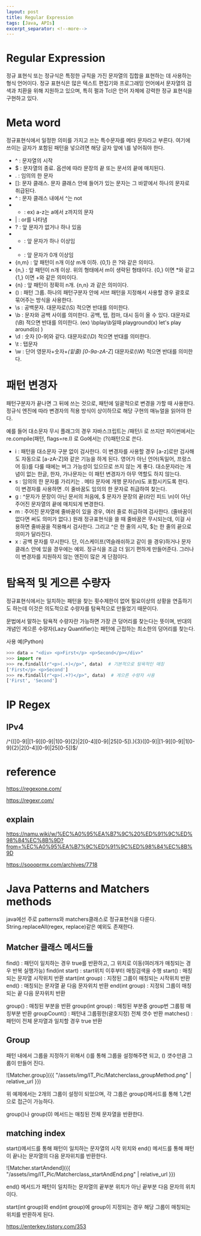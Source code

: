 ```yaml
---
layout: post
title: Regular Expression
tags: [Java, APIs]
excerpt_separator: <!--more-->
---
```


# Regular Expression

정규 표현식 또는 정규식은 특정한 규칙을 가진 문자열의 집합을 표현하는 데 사용하는 형식 언어이다. 정규 표현식은 많은 텍스트 편집기와 프로그래밍 언어에서 문자열의 검색과 치환을 위해 지원하고 있으며, 특히 펄과 Tcl은 언어 자체에 강력한 정규 표현식을 구현하고 있다.

<!--more-->

# Meta word

정규표현식에서 일정한 의미를 가지고 쓰는 특수문자를 메타 문자라고 부른다. 여기에 쓰이는 글자가 포함된 패턴을 넣으려면 해당 글자 앞에 \를 넣어줘야 한다.

- ^ : 문자열의 시작
- $ : 문자열의 종료. 옵션에 따라 문장의 끝 또는 문서의 끝에 매치된다.
- . : 임의의 한 문자
- []: 문자 클래스. 문자 클래스 안에 들어가 있는 문자는 그 바깥에서 하나의 문자로 취급된다.
- ^ : 문자 클래스 내에서 ^는 not
- - : ex) a-z는 a에서 z까지의 문자
- | : or를 나타냄
- ? : 앞 문자가 없거나 하나 있음
- + : 앞 문자가 하나 이상임
- * : 앞 문자가 0개 이상임
- {n,m} : 앞 패턴이 n개 이상 m개 이하. {0,1} 은 ?와 같은 의미다.
- {n,} : 앞 패턴이 n개 이상. 위의 형태에서 m이 생략된 형태이다. {0,} 이면 *와 같고 {1,} 이면 +와 같은 의미이다.
- {n} : 앞 패턴이 정확히 n개. {n,n} 과 같은 의미이다.
- () : 패턴 그룹. 하나의 패턴구분자 안에 서브 패턴을 지정해서 사용할 경우 괄호로 묶어주는 방식을 사용한다.
- \s : 공백문자. 대문자로(\S) 적으면 반대를 의미한다.
- \b : 문자와 공백 사이를 의미한다. 공백, 탭, 컴마, 대시 등이 올 수 있다. 대문자로(\B) 적으면 반대를 의미한다. (ex) \bplay\b일때 playground(x) let's play around(o) )
- \d : 숫자 [0-9]와 같다. 대문자로(\D) 적으면 반대를 의미한다.
- \t : 탭문자
- \w : 단어 영문자+숫자+_(밑줄) [0-9a-zA-Z_] 대문자로(\W) 적으면 반대를 의미한다.

# 패턴 변경자

패턴구분자가 끝나면 그 뒤에 쓰는 것으로, 패턴에 일괄적으로 변경을 가할 때 사용한다. 정규식 엔진에 따라 변경자의 적용 방식이 상이하므로 해당 구현의 매뉴얼을 읽어야 한다. 

예를 들어 대소문자 무시 플래그의 경우 자바스크립트는 /패턴/i 로 쓰지만 파이썬에서는 re.compile(패턴, flags=re.I) 로 Go에서는 (?i)패턴으로 쓴다.

- i : 패턴을 대소문자 구분 없이 검사한다. 이 변경자를 사용할 경우 [a-z]로만 검사해도 자동으로 [a-zA-Z]와 같은 기능을 하게 된다. 영어가 아닌 언어(독일어, 프랑스어 등)를 다룰 때에는 버그 가능성이 있으므로 쓰지 않는 게 좋다. 대소문자라는 개념이 없는 한글, 한자, 가나문자는 이 패턴 변경자가 아무 역할도 하지 않는다.
- s : 임의의 한 문자를 가리키는 . 메타 문자에 개행 문자(\n)도 포함시키도록 한다. 이 변경자를 사용하면 .이 줄바꿈도 임의의 한 문자로 취급하여 찾는다.
- g : ^문자가 문장이 아닌 문서의 처음에, $ 문자가 문장의 끝(라인 피드 \n)이 아닌 주어진 문자열의 끝에 매치되게 변경한다.
- m : 주어진 문자열에 줄바꿈이 있을 경우, 여러 줄로 취급하여 검사한다. (줄바꿈이 없다면 써도 의미가 없다.) 원래 정규표현식을 쓸 때 줄바꿈은 무시되는데, 이걸 사용하면 줄바꿈을 적용해서 검사한다. 그리고 ^은 한 줄의 시작, $는 한 줄의 끝으로 의미가 달라진다.
- x : 공백 문자를 무시한다. 단, 이스케이프(역슬래쉬하고 같이 쓸 경우)하거나 문자 클래스 안에 있을 경우에는 예외. 정규식을 조금 더 읽기 편하게 만들어준다. 그러나 이 변경자를 지원하지 않는 엔진이 많은 게 단점이다.

# 탐욕적 및 게으른 수량자

정규표현식에서는 일치하는 패턴을 찾는 횟수제한이 없어 필요이상의 상황을 연출하기도 하는데 이것은 의도적으로 수량자를 탐욕적으로 만들었기 때문이다. 

문법에서 말하는 탐욕적 수량자란 가능하면 가장 큰 덩어리를 찾는다는 뜻이며, 반대의 개념인 게으른 수량자(Lazy Quantifier)는 패턴에 근접하는 최소한의 덩어리를 찾는다.

사용 예(Python)

```python
>>> data = "<div> <p>First</p> <p>Second</p></div>"
>>> import re
>>> re.findall(r"<p>(.+)</p>", data)  # 기본적으로 탐욕적인 매칭
['First</p> <p>Second']
>>> re.findall(r"<p>(.+?)</p>", data)  # 게으른 수량자 사용
['First', 'Second']
```

# IP Regex

## IPv4

/^(([0-9]|[1-9][0-9]|1[0-9]{2}|2[0-4][0-9]|25[0-5])\.){3}([0-9]|[1-9][0-9]|1[0-9]{2}|2[0-4][0-9]|25[0-5])$/

# reference

https://regexone.com/

https://regexr.com/

## explain

https://namu.wiki/w/%EC%A0%95%EA%B7%9C%20%ED%91%9C%ED%98%84%EC%8B%9D?from=%EC%A0%95%EA%B7%9C%ED%91%9C%ED%98%84%EC%8B%9D

https://soooprmx.com/archives/7718

# Java Patterns and Matchers methods

java에선 주로 patterns와 matchers클래스로 정규표현식을 다룬다. String.replaceAll(regex, replace)같은 예외도 존재한다.

## Matcher 클래스 메서드들

find() : 패턴이 일치하는 경우 true를 반환하고, 그 위치로 이동(여러개가 매칭되는 경우 반복 실행가능)
find(int start) : start위치 이후부터 매칭검색을 수행
start() : 매칭되는 문자열 시작위치 반환
start(int group) : 지정된 그룹이 매칭되는 시작위치 반환
end() : 매칭되는  문자열 끝 다음 문자위치 반환
end(int group) : 지정되 그룹이 매칭되는 끝 다음 문자위치 반환

group() : 매칭된 부분을 반환
group(int group) : 매칭된 부분중 group번 그룹핑 매칭부분 반환
groupCount() : 패턴내 그룹핑한(괄호지정) 전체 갯수 반환
matches() : 패턴이 전체 문자열과 일치할 경우 true 반환

## Group

패턴 내에서 그룹을 지정하기 위해서 ()를 통해 그룹을 설정해주면 되고, () 갯수만큼 그룹이 만들어 진다.

![Matcher.group]({{ "/assets/img/IT_Pic/Matcherclass_groupMethod.png" | relative_url }})

위 예제에서는 2개의 그룹이 설정이 되었으며, 각 그룹은 group()메서드를 통해 1,2번으로 접근이 가능하다.

group()나 group(0) 메서드는 매칭된 전체 문자열을 반환한다.

## matching index

start()메서드를 통해 패턴이 일치하는 문자열의 시작 위치와 end() 메서드를 통해 패턴이 끝나는 문자열의 다음 문자위치를 반환한다.

![Matcher.startAndend]({{ "/assets/img/IT_Pic/Matcherclass_startAndEnd.png" | relative_url }})

end() 메서드가 패턴이 일치하는 문자열의 끝부분 위치가 아닌 끝부분 다음 문자의 위치이다.

start(int group)와 end(int group)에 group이 지정되는 경우 해당 그룹이 매칭되는 위치를 반환하게 된다.

https://enterkey.tistory.com/353